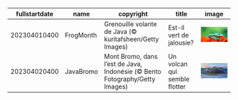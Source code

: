 |fullstartdate|name|copyright|title|image|
|--|--|--|--|--|
202304010400|FrogMonth|Grenouille volante de Java (© kuritafsheen/Getty Images)|Est-il vert de jalousie?|![](/fr-CA/2023/04/202304010400FrogMonth.jpg)|
202304020400|JavaBromo|Mont Bromo, dans l’est de Java, Indonésie (© Bento Fotography/Getty Images)|Un volcan qui semble flotter|![](/fr-CA/2023/04/202304020400JavaBromo.jpg)|
